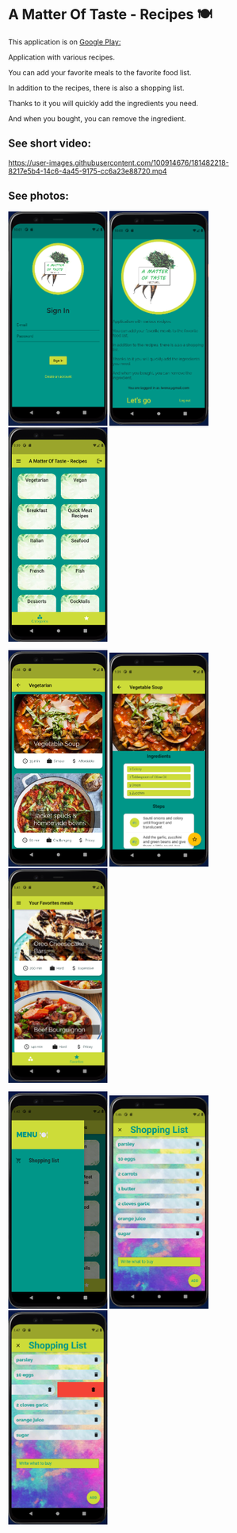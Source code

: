 # A Matter Of Taste - Recipes 🍽

This application is on [Google Play:](https://play.google.com/store/apps/developer?id=Iwona+Rudzi%C5%84ska)


Application with various recipes.

You can add your favorite meals to the favorite food list.

In addition to the recipes, there is also a shopping list.

Thanks to it you will quickly add the ingredients you need. 

And when you bought, you can remove the ingredient.


## See short video:


https://user-images.githubusercontent.com/100914676/181482218-8217e5b4-14c6-4a45-9175-cc6a23e88720.mp4


## See photos:

<img src="assets/images/image8.png" width=200>    <img src="assets/images/image9.png" width=200>   <img src="assets/images/image1.png" width=200>

<img src="assets/images/image2.png" width=200>    <img src="assets/images/image3.png" width=200>   <img src="assets/images/image4.png" width=200>

<img src="assets/images/image5.png" width=200>    <img src="assets/images/image6.png" width=200>   <img src="assets/images/image7.png" width=200>  
